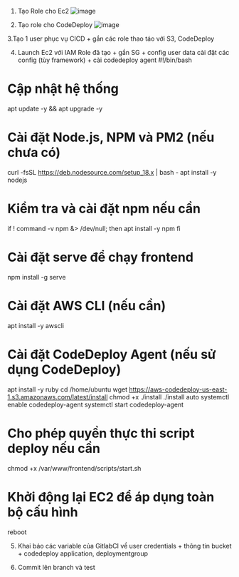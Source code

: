 1. Tạo Role cho Ec2
![image](https://github.com/user-attachments/assets/651b24a9-db8c-459f-b67a-b59567294fbd)

2. Tạo role cho CodeDeploy
![image](https://github.com/user-attachments/assets/88470da5-be22-4e75-a551-9e0b36d10dd9)

3.Tạo 1 user phục vụ CICD + gắn các role thao táo với S3, CodeDeploy 

4. Launch Ec2 với IAM Role đã tạo + gắn SG + config user data cài đặt các config (tùy framework) + cài codedeploy agent 
#!/bin/bash
# Cập nhật hệ thống
apt update -y && apt upgrade -y

# Cài đặt Node.js, NPM và PM2 (nếu chưa có)
curl -fsSL https://deb.nodesource.com/setup_18.x | bash -
apt install -y nodejs

# Kiểm tra và cài đặt npm nếu cần
if ! command -v npm &> /dev/null; then
    apt install -y npm
fi

# Cài đặt serve để chạy frontend
npm install -g serve

# Cài đặt AWS CLI (nếu cần)
apt install -y awscli

# Cài đặt CodeDeploy Agent (nếu sử dụng CodeDeploy)
apt install -y ruby
cd /home/ubuntu
wget https://aws-codedeploy-us-east-1.s3.amazonaws.com/latest/install
chmod +x ./install
./install auto
systemctl enable codedeploy-agent
systemctl start codedeploy-agent

# Cho phép quyền thực thi script deploy nếu cần
chmod +x /var/www/frontend/scripts/start.sh

# Khởi động lại EC2 để áp dụng toàn bộ cấu hình
reboot


5. Khai báo các variable của GitlabCI về user credentials + thông tin bucket + codedeploy application, deploymentgroup

6. Commit lên branch và test
